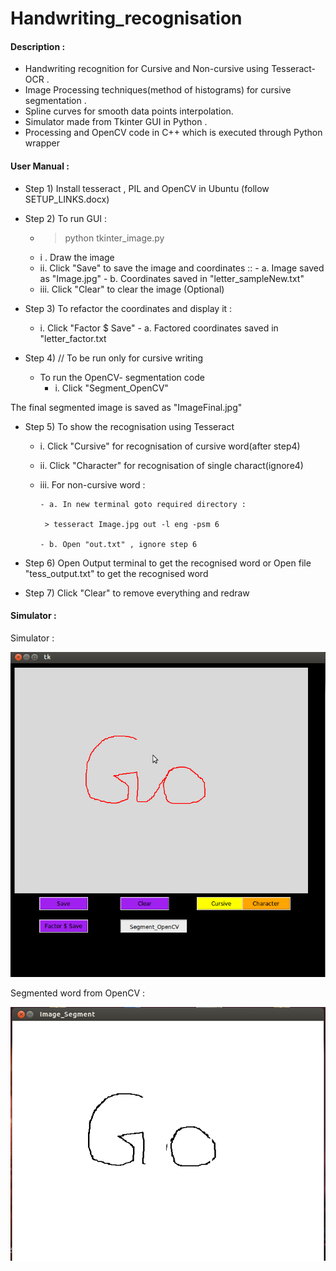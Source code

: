 # Handwriting_recognisation

#### Description :

- Handwriting recognition for Cursive and Non-cursive using Tesseract-OCR .
- Image Processing techniques(method of histograms) for cursive segmentation .
- Spline curves for smooth data points interpolation.
- Simulator made from Tkinter GUI in Python .
- Processing and OpenCV code in C++ which is executed through Python wrapper

#### User Manual : 
- Step 1) Install tesseract , PIL and OpenCV in Ubuntu (follow SETUP_LINKS.docx)
- Step 2) To run GUI :
   - > python tkinter_image.py
   - i .  Draw the image 
   - ii.  Click "Save" to save the image and coordinates ::
         - a. Image saved as "Image.jpg" 
         - b. Coordinates saved in "letter_sampleNew.txt"
   - iii.  Click "Clear" to clear the image (Optional)
   
- Step 3) To refactor the coordinates and display it :
   - i. Click "Factor $ Save"
         - a. Factored coordinates saved in "letter_factor.txt
         
- Step 4) // To be run only for cursive writing 
   - To run the OpenCV- segmentation code 
      - i. Click "Segment_OpenCV" 

The final segmented image is saved as "ImageFinal.jpg"

- Step 5) To show the recognisation using Tesseract 
   - i.  Click "Cursive" for recognisation of cursive word(after step4)
   - ii. Click "Character" for recognisation of single charact(ignore4)
   - iii. For non-cursive word :

         - a. In new terminal goto required directory :

          > tesseract Image.jpg out -l eng -psm 6
         
         - b. Open "out.txt" , ignore step 6 
  
- Step 6) Open Output terminal to get the recognised word 
              or
     Open file "tess_output.txt" to get the recognised word 

- Step 7) Click "Clear" to remove everything and redraw

#### Simulator :
Simulator : 

![Simulator](https://raw.githubusercontent.com/abhinavcoder/handwriting_recognisation/master/README_PICS/Tkinter.png)

Segmented word from OpenCV :

![Image](https://raw.githubusercontent.com/abhinavcoder/handwriting_recognisation/master/README_PICS/segmented.png)
